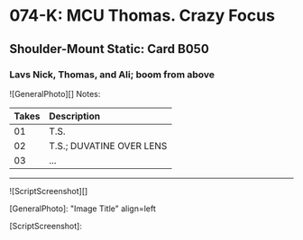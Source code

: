 # 074-K: MCU Thomas. Crazy Focus

## Shoulder-Mount Static: Card B050

### Lavs Nick, Thomas, and Ali; boom from above

![GeneralPhoto][]
Notes: 

| Takes | Description |
|:---|:----|
| 01 | T.S. |
| 02 | T.S.; DUVATINE OVER LENS |
| 03 | ... |

----

![ScriptScreenshot][]


[GeneralPhoto]:  "Image Title" align=left

[ScriptScreenshot]: 